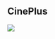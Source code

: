 ## CinePlus

![](https://media.giphy.com/media/v1.Y2lkPTc5MGI3NjExZTNhNGEyN2YyYzk3ZWJkMzFjNzcyNzQ0NWRmMTY2ZWIyMTdkMDJmNSZjdD1n/j8HuGwRftuT7wx7ASM/giphy.gif)